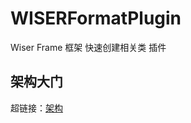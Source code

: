 # WISERFormatPlugin
Wiser Frame 框架 快速创建相关类 插件

## 架构大门
超链接：[架构](https://github.com/Wiser-Wong/Frame.git)
